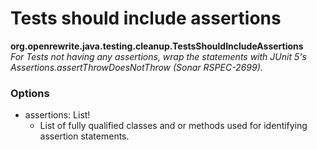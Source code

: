 # Tests should include assertions

**org.openrewrite.java.testing.cleanup.TestsShouldIncludeAssertions**  
_For Tests not having any assertions, wrap the statements with JUnit 5's Assertions.assertThrowDoesNotThrow (Sonar RSPEC-2699)._

### Options

* assertions: List!
  * List of fully qualified classes and or methods used for identifying assertion statements.

